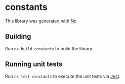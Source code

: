 # constants

This library was generated with [Nx](https://nx.dev).

## Building

Run `nx build constants` to build the library.

## Running unit tests

Run `nx test constants` to execute the unit tests via [Jest](https://jestjs.io).
